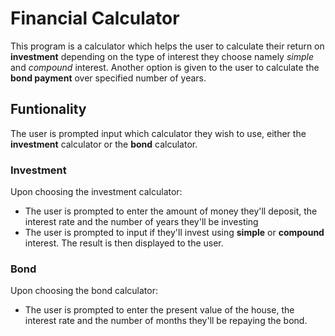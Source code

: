 # Financial Calculator
This program is a calculator which helps the user to calculate their return on **investment** depending on the type of interest they choose namely 
*simple* and *compound* interest. Another option is given to the user to calculate the **bond payment** over specified number of years. 
## Funtionality
The user is prompted input which calculator they wish to use, either the **investment** calculator or the **bond** calculator.
### Investment
Upon choosing the investment calculator:
* The user is prompted to enter the amount of money they'll deposit, the interest rate and the number of years they'll be investing
* The user is prompted to input if they'll invest using **simple** or **compound** interest. The result is then displayed to the user.
### Bond 
Upon choosing the bond calculator:
* The user is prompted to enter the present value of the house, the interest rate and the number of months they'll be repaying the bond.
